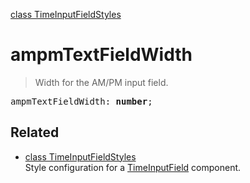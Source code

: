 [class TimeInputFieldStyles](TimeInputFieldStyles.md)

# ampmTextFieldWidth

> Width for the AM/PM input field.

<pre class="docgen_signature">ampmTextFieldWidth: <b>number</b>;</pre>

## Related

- [<!--{ref:class}-->class TimeInputFieldStyles](TimeInputFieldStyles.md) \
    Style configuration for a [TimeInputField](TimeInputField.md) component.
